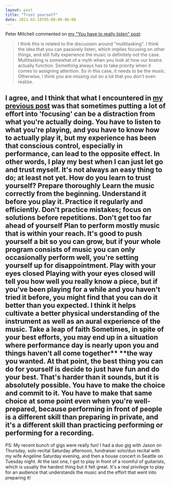 ```yaml
---
layout: post
title: "Trust yourself"
date: 2011-02-18T05:00:00-06:00
---
```


Peter Mitchell commented on <a href="http://williamsguitarblog.blogspot.com/2011/01/you-have-to-really-listen.html">my "You have to really listen" post</a>:

> I think this is related to the discussion around "multitasking".  I  think the idea that you can passively listen, which implies focusing on  other things, and still fully experience the music is definitely not the  case.  Multitasking is somewhat of a myth when you look at how our  brains actually function.  Something always has to take priority when it  comes to assigning attention.  So in this case, it needs to be the  music.  Otherwise, I think you are missing out on a lot that you don't  even realize.  

I agree, and I think that what I encountered in <a href="http://williamsguitarblog.blogspot.com/2011/02/what-do-you-focus-on.html">my previous post</a> was that **sometimes putting a lot of effort into 'focusing' can be a distraction from what you're actually doing.**
You have to listen to what you're playing, and you have to know how to  actually play it, but my experience has been that conscious control, especially in performance, can lead to the opposite effect.
In other words, I play  my best when I can just let go and trust myself. It's not always an easy thing to do; at least not yet. 
How do you learn to trust yourself?
**Prepare thoroughly**
Learn the music correctly from the beginning. Understand it before you play it. Practice it regularly and efficiently. Don't practice mistakes; focus on solutions before repetitions.
**Don't get too far ahead of yourself**
Plan to perform mostly music that is within your reach. It's good to push yourself a bit so you can grow, but if your whole program consists of music you can only occasionally perform well, you're setting yourself up for disappointment.
**Play with your eyes closed**
Playing with your eyes closed will tell you how well you really know a piece, but if you've been playing for a while and you haven't tried it before, you might find that you can do it better than you expected. I think it helps cultivate a better physical understanding of the instrument as well as an aural experience of the music. 
**Take a leap of faith**
Sometimes, in spite of your best efforts, you may end up in a situation where performance day is nearly upon you and things haven't all come together** **the way you wanted. At that point, the best thing you can do for yourself is decide to just have fun and do your best.
That's harder than it sounds, but it is absolutely possible. **You have to make the choice and commit to it.** You have to make that same choice at some point even when you're well-prepared, because performing in front of people is a different skill than preparing in private, and it's a different skill than practicing performing or performing for a recording.
----
PS: My recent bunch of gigs were really fun! I had a duo gig with Jason on Thursday, solo recital Saturday afternoon, fundraiser solo/duo recital with my wife Angeline Saturday evening, and then a house concert in Seattle on Tuesday night. At the last one, I got to play in front of a roomful of guitarists, which is usually the hardest thing but it felt great.
It's a real privilege to play for an audience that understands the music and the effort that went into preparing it!

